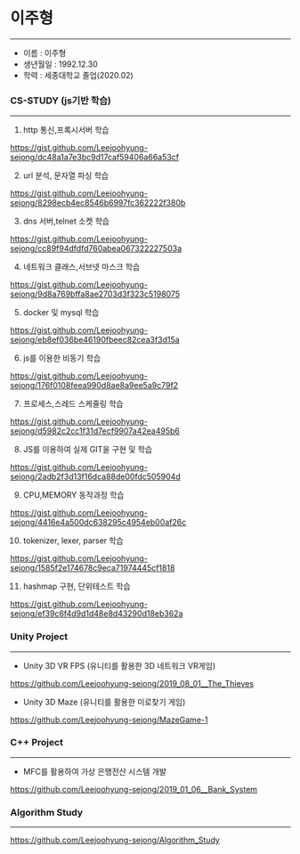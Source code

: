 # 이주형
--------------------------------------------
- 이름 : 이주형
- 생년월일 : 1992.12.30
- 학력 : 세종대학교 졸업(2020.02)


### CS-STUDY (js기반 학습)
-------------------------------------------

1. http 통신,프록시서버 학습

  https://gist.github.com/Leejoohyung-sejong/dc48a1a7e3bc9d17caf59406a66a53cf
  
2. url 분석, 문자열 파싱 학습

  https://gist.github.com/Leejoohyung-sejong/8298ecb4ec8546b6997fc362222f380b
  
3. dns 서버,telnet 소켓 학습

  https://gist.github.com/Leejoohyung-sejong/cc89f94dfdfd760abea067322227503a
  
4. 네트워크 클래스,서브넷 마스크 학습

  https://gist.github.com/Leejoohyung-sejong/9d8a769bffa8ae2703d3f323c5198075
  
5. docker 및 mysql 학습 

  https://gist.github.com/Leejoohyung-sejong/eb8ef036be46190fbeec82cea3f3d15a
  
6. js를 이용한 비동기 학습

  https://gist.github.com/Leejoohyung-sejong/176f0108feea990d8ae8a9ee5a9c79f2
  
7. 프로세스,스레드 스케줄링 학습

  https://gist.github.com/Leejoohyung-sejong/d5982c2cc1f31d7ecf9907a42ea495b6
  
8. JS를 이용하여 실제 GIT을 구현 및 학습

  https://gist.github.com/Leejoohyung-sejong/2adb2f3d13f16dca88de00fdc505904d
  
9. CPU,MEMORY 동작과정 학습

  https://gist.github.com/Leejoohyung-sejong/4416e4a500dc638295c4954eb00af26c
  
10. tokenizer, lexer, parser 학습

  https://gist.github.com/Leejoohyung-sejong/1585f2e174678c9eca71974445cf1818
  
11.  hashmap 구현, 단위테스트 학습

 https://gist.github.com/Leejoohyung-sejong/ef39c6f4d9d1d48e8d43290d18eb362a


 
 ### Unity Project
 -----------------------------------------------------------
 - Unity 3D VR FPS  (유니티를 활용한 3D 네트워크 VR게임)
 
 https://github.com/Leejoohyung-sejong/2019_08_01__The_Thieves
 
 - Unity 3D Maze (유니티를 활용한 미로찾기 게임)
 
 https://github.com/Leejoohyung-sejong/MazeGame-1

 ### C++ Project
--------------------------------------------------------------
 - MFC를 활용하여 가상 은행전산 시스템 개발
 
https://github.com/Leejoohyung-sejong/2019_01_06__Bank_System
 ### Algorithm Study
 -----------------------------------------------
 
 https://github.com/Leejoohyung-sejong/Algorithm_Study
 
